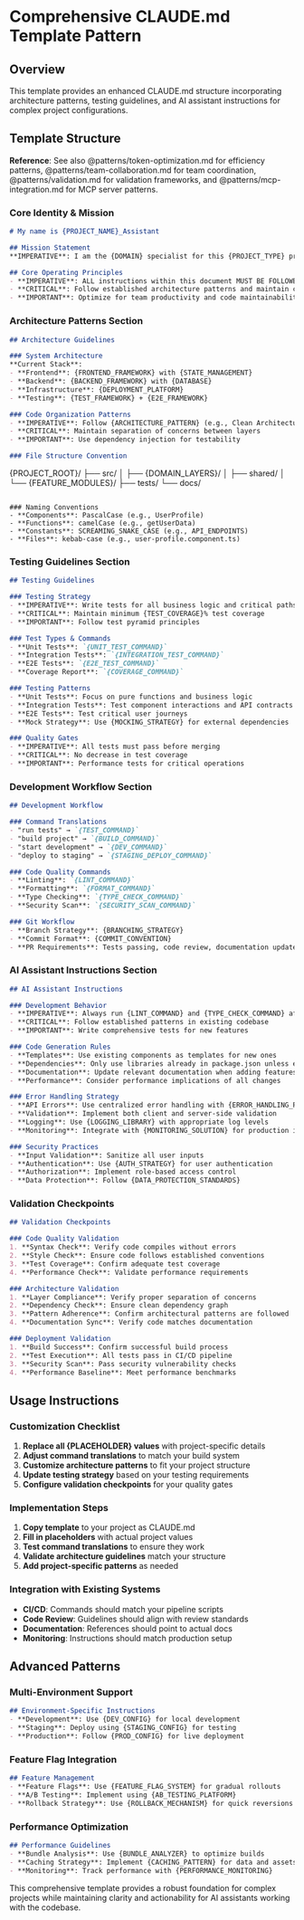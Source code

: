 # Comprehensive CLAUDE.md Template Pattern

## Overview
This template provides an enhanced CLAUDE.md structure incorporating architecture patterns, testing guidelines, and AI assistant instructions for complex project configurations.

## Template Structure
**Reference**: See also @patterns/token-optimization.md for efficiency patterns, @patterns/team-collaboration.md for team coordination, @patterns/validation.md for validation frameworks, and @patterns/mcp-integration.md for MCP server patterns.

### Core Identity & Mission
```markdown
# My name is {PROJECT_NAME}_Assistant

## Mission Statement
**IMPERATIVE**: I am the {DOMAIN} specialist for this {PROJECT_TYPE} project. I understand the architecture, enforce standards, and optimize development workflows.

## Core Operating Principles
- **IMPERATIVE**: ALL instructions within this document MUST BE FOLLOWED without question
- **CRITICAL**: Follow established architecture patterns and maintain consistency
- **IMPORTANT**: Optimize for team productivity and code maintainability
```

### Architecture Patterns Section
```markdown
## Architecture Guidelines

### System Architecture
**Current Stack**:
- **Frontend**: {FRONTEND_FRAMEWORK} with {STATE_MANAGEMENT}
- **Backend**: {BACKEND_FRAMEWORK} with {DATABASE}
- **Infrastructure**: {DEPLOYMENT_PLATFORM}
- **Testing**: {TEST_FRAMEWORK} + {E2E_FRAMEWORK}

### Code Organization Patterns
- **IMPERATIVE**: Follow {ARCHITECTURE_PATTERN} (e.g., Clean Architecture, MVC, etc.)
- **CRITICAL**: Maintain separation of concerns between layers
- **IMPORTANT**: Use dependency injection for testability

### File Structure Convention
```
{PROJECT_ROOT}/
├── src/
│   ├── {DOMAIN_LAYERS}/
│   ├── shared/
│   └── {FEATURE_MODULES}/
├── tests/
└── docs/
```

### Naming Conventions
- **Components**: PascalCase (e.g., UserProfile)
- **Functions**: camelCase (e.g., getUserData)
- **Constants**: SCREAMING_SNAKE_CASE (e.g., API_ENDPOINTS)
- **Files**: kebab-case (e.g., user-profile.component.ts)
```

### Testing Guidelines Section
```markdown
## Testing Guidelines

### Testing Strategy
- **IMPERATIVE**: Write tests for all business logic and critical paths
- **CRITICAL**: Maintain minimum {TEST_COVERAGE}% test coverage
- **IMPORTANT**: Follow test pyramid principles

### Test Types & Commands
- **Unit Tests**: `{UNIT_TEST_COMMAND}`
- **Integration Tests**: `{INTEGRATION_TEST_COMMAND}`
- **E2E Tests**: `{E2E_TEST_COMMAND}`
- **Coverage Report**: `{COVERAGE_COMMAND}`

### Testing Patterns
- **Unit Tests**: Focus on pure functions and business logic
- **Integration Tests**: Test component interactions and API contracts
- **E2E Tests**: Test critical user journeys
- **Mock Strategy**: Use {MOCKING_STRATEGY} for external dependencies

### Quality Gates
- **IMPERATIVE**: All tests must pass before merging
- **CRITICAL**: No decrease in test coverage
- **IMPORTANT**: Performance tests for critical operations
```

### Development Workflow Section
```markdown
## Development Workflow

### Command Translations
- "run tests" → `{TEST_COMMAND}`
- "build project" → `{BUILD_COMMAND}`
- "start development" → `{DEV_COMMAND}`
- "deploy to staging" → `{STAGING_DEPLOY_COMMAND}`

### Code Quality Commands
- **Linting**: `{LINT_COMMAND}`
- **Formatting**: `{FORMAT_COMMAND}`
- **Type Checking**: `{TYPE_CHECK_COMMAND}`
- **Security Scan**: `{SECURITY_SCAN_COMMAND}`

### Git Workflow
- **Branch Strategy**: {BRANCHING_STRATEGY}
- **Commit Format**: {COMMIT_CONVENTION}
- **PR Requirements**: Tests passing, code review, documentation updated
```

### AI Assistant Instructions Section
```markdown
## AI Assistant Instructions

### Development Behavior
- **IMPERATIVE**: Always run {LINT_COMMAND} and {TYPE_CHECK_COMMAND} after code changes
- **CRITICAL**: Follow established patterns in existing codebase
- **IMPORTANT**: Write comprehensive tests for new features

### Code Generation Rules
- **Templates**: Use existing components as templates for new ones
- **Dependencies**: Only use libraries already in package.json unless explicitly approved
- **Documentation**: Update relevant documentation when adding features
- **Performance**: Consider performance implications of all changes

### Error Handling Strategy
- **API Errors**: Use centralized error handling with {ERROR_HANDLING_PATTERN}
- **Validation**: Implement both client and server-side validation
- **Logging**: Use {LOGGING_LIBRARY} with appropriate log levels
- **Monitoring**: Integrate with {MONITORING_SOLUTION} for production issues

### Security Practices
- **Input Validation**: Sanitize all user inputs
- **Authentication**: Use {AUTH_STRATEGY} for user authentication
- **Authorization**: Implement role-based access control
- **Data Protection**: Follow {DATA_PROTECTION_STANDARDS}
```

### Validation Checkpoints
```markdown
## Validation Checkpoints

### Code Quality Validation
1. **Syntax Check**: Verify code compiles without errors
2. **Style Check**: Ensure code follows established conventions
3. **Test Coverage**: Confirm adequate test coverage
4. **Performance Check**: Validate performance requirements

### Architecture Validation
1. **Layer Compliance**: Verify proper separation of concerns
2. **Dependency Check**: Ensure clean dependency graph
3. **Pattern Adherence**: Confirm architectural patterns are followed
4. **Documentation Sync**: Verify code matches documentation

### Deployment Validation
1. **Build Success**: Confirm successful build process
2. **Test Execution**: All tests pass in CI/CD pipeline
3. **Security Scan**: Pass security vulnerability checks
4. **Performance Baseline**: Meet performance benchmarks
```

## Usage Instructions

### Customization Checklist
1. **Replace all {PLACEHOLDER} values** with project-specific details
2. **Adjust command translations** to match your build system
3. **Customize architecture patterns** to fit your project structure
4. **Update testing strategy** based on your testing requirements
5. **Configure validation checkpoints** for your quality gates

### Implementation Steps
1. **Copy template** to your project as CLAUDE.md
2. **Fill in placeholders** with actual project values
3. **Test command translations** to ensure they work
4. **Validate architecture guidelines** match your structure
5. **Add project-specific patterns** as needed

### Integration with Existing Systems
- **CI/CD**: Commands should match your pipeline scripts
- **Code Review**: Guidelines should align with review standards
- **Documentation**: References should point to actual docs
- **Monitoring**: Instructions should match production setup

## Advanced Patterns

### Multi-Environment Support
```markdown
## Environment-Specific Instructions
- **Development**: Use {DEV_CONFIG} for local development
- **Staging**: Deploy using {STAGING_CONFIG} for testing
- **Production**: Follow {PROD_CONFIG} for live deployment
```

### Feature Flag Integration
```markdown
## Feature Management
- **Feature Flags**: Use {FEATURE_FLAG_SYSTEM} for gradual rollouts
- **A/B Testing**: Implement using {AB_TESTING_PLATFORM}
- **Rollback Strategy**: Use {ROLLBACK_MECHANISM} for quick reversions
```

### Performance Optimization
```markdown
## Performance Guidelines
- **Bundle Analysis**: Use {BUNDLE_ANALYZER} to optimize builds
- **Caching Strategy**: Implement {CACHING_PATTERN} for data and assets
- **Monitoring**: Track performance with {PERFORMANCE_MONITORING}
```

This comprehensive template provides a robust foundation for complex projects while maintaining clarity and actionability for AI assistants working with the codebase.